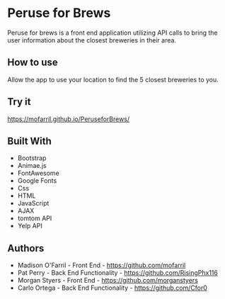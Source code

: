 # Peruse for Brews

Peruse for brews is a front end application utilizing API calls to bring the user information about the closest breweries in their area. 

## How to use 

Allow the app to use your location to find the 5 closest breweries to you.

## Try it

 https://mofarril.github.io/PeruseforBrews/

## Built With

* Bootstrap
* Animae.js
* FontAwesome
* Google Fonts
* Css
* HTML
* JavaScript
* AJAX
* tomtom API
* Yelp API

## Authors

  * Madison O'Farril - Front End - https://github.com/mofarril
  * Pat Perry - Back End Functionality - https://github.com/RisingPhx116
  * Morgan Styers - Front End - https://github.com/morganstyers
  * Carlo Ortega - Back End Functionality - https://github.com/Cfor0


